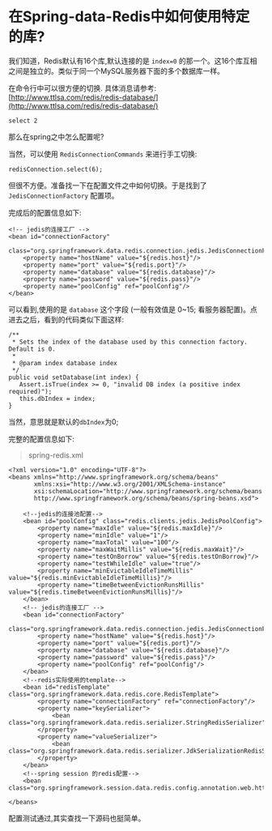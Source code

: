 # 在Spring-data-Redis中如何使用特定的库?



我们知道，Redis默认有16个库,默认连接的是 `index=0` 的那一个。这16个库互相之间是独立的。类似于同一个MySQL服务器下面的多个数据库一样。

在命令行中可以很方便的切换. 具体消息请参考: [http://www.ttlsa.com/redis/redis-database/](http://www.ttlsa.com/redis/redis-database/)

```
select 2
```

那么在spring之中怎么配置呢?

当然，可以使用 `RedisConnectionCommands` 来进行手工切换:

```
redisConnection.select(6);
```

但很不方便。准备找一下在配置文件之中如何切换。于是找到了 `JedisConnectionFactory` 配置项。

完成后的配置信息如下:

```
<!-- jedis的连接工厂 -->
<bean id="connectionFactory"
      class="org.springframework.data.redis.connection.jedis.JedisConnectionFactory">
    <property name="hostName" value="${redis.host}"/>
    <property name="port" value="${redis.port}"/>
    <property name="database" value="${redis.database}"/>
    <property name="password" value="${redis.pass}"/>
    <property name="poolConfig" ref="poolConfig"/>
</bean>
```

可以看到,使用的是 `database` 这个字段 (一般有效值是 0~15; 看服务器配置)。点进去之后，看到的代码类似下面这样:

```
/**
 * Sets the index of the database used by this connection factory. Default is 0.
 * 
 * @param index database index
 */
public void setDatabase(int index) {
   Assert.isTrue(index >= 0, "invalid DB index (a positive index required)");
   this.dbIndex = index;
}
```

当然，意思就是默认的`dbIndex`为0;

完整的配置信息如下:

> spring-redis.xml

```
<?xml version="1.0" encoding="UTF-8"?>
<beans xmlns="http://www.springframework.org/schema/beans"
       xmlns:xsi="http://www.w3.org/2001/XMLSchema-instance"
       xsi:schemaLocation="http://www.springframework.org/schema/beans
       http://www.springframework.org/schema/beans/spring-beans.xsd">

    <!--jedis的连接池配置-->
    <bean id="poolConfig" class="redis.clients.jedis.JedisPoolConfig">
        <property name="maxIdle" value="${redis.maxIdle}"/>
        <property name="minIdle" value="1"/>
        <property name="maxTotal" value="100"/>
        <property name="maxWaitMillis" value="${redis.maxWait}"/>
        <property name="testOnBorrow" value="${redis.testOnBorrow}"/>
        <property name="testWhileIdle" value="true"/>
        <property name="minEvictableIdleTimeMillis" value="${redis.minEvictableIdleTimeMillis}"/>
        <property name="timeBetweenEvictionRunsMillis" value="${redis.timeBetweenEvictionRunsMillis}"/>
    </bean>
    <!-- jedis的连接工厂 -->
    <bean id="connectionFactory"
          class="org.springframework.data.redis.connection.jedis.JedisConnectionFactory">
        <property name="hostName" value="${redis.host}"/>
        <property name="port" value="${redis.port}"/>
        <property name="database" value="${redis.database}"/>
        <property name="password" value="${redis.pass}"/>
        <property name="poolConfig" ref="poolConfig"/>
    </bean>
    <!--redis实际使用的template-->
    <bean id="redisTemplate" class="org.springframework.data.redis.core.RedisTemplate">
        <property name="connectionFactory" ref="connectionFactory"/>
        <property name="keySerializer">
            <bean class="org.springframework.data.redis.serializer.StringRedisSerializer"/>
        </property>
        <property name="valueSerializer">
            <bean class="org.springframework.data.redis.serializer.JdkSerializationRedisSerializer"/>
        </property>
    </bean>
    <!--spring session 的redis配置-->
    <bean class="org.springframework.session.data.redis.config.annotation.web.http.RedisHttpSessionConfiguration"/>

</beans>
```

配置测试通过,其实查找一下源码也挺简单。

